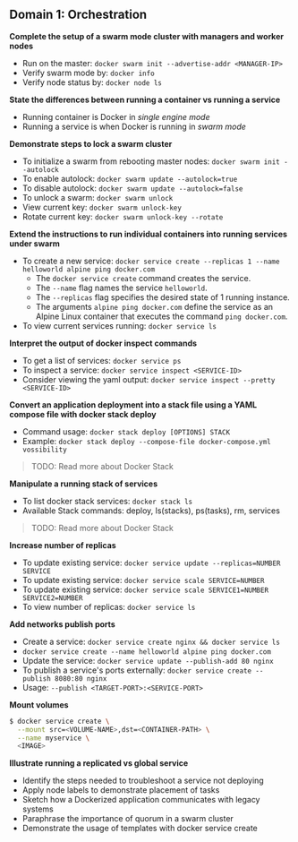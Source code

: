 ## Domain 1: Orchestration

**Complete the setup of a swarm mode cluster with managers and worker nodes**
* Run on the master: `docker swarm init --advertise-addr <MANAGER-IP>`
* Verify swarm mode by: `docker info`
* Verify node status by: `docker node ls`

**State the differences between running a container vs running a service**
* Running container is Docker in *single engine mode*
* Running a service is when Docker is running in *swarm mode*

**Demonstrate steps to lock a swarm cluster**
* To initialize a swarm from rebooting master nodes: `docker swarm init --autolock`
* To enable autolock: `docker swarm update --autolock=true`
* To disable autolock: `docker swarm update --autolock=false`
* To unlock a swarm: `docker swarm unlock`
* View current key: `docker swarm unlock-key`
* Rotate current key: `docker swarm unlock-key --rotate`

**Extend the instructions to run individual containers into running services under swarm**
* To create a new service: `docker service create --replicas 1 --name helloworld alpine ping docker.com`
    * The `docker service create` command creates the service.
    * The `--name` flag names the service `helloworld`.
    * The `--replicas` flag specifies the desired state of 1 running instance.
    * The arguments `alpine ping docker.com` define the service as an Alpine
    Linux container that executes the command `ping docker.com`.
* To view current services running: `docker service ls`

**Interpret the output of docker inspect commands**
* To get a list of services: `docker service ps`
* To inspect a service: `docker service inspect <SERVICE-ID>`
* Consider viewing the yaml output: `docker service inspect --pretty <SERVICE-ID>`

**Convert an application deployment into a stack file using a YAML compose file with docker stack deploy**
* Command usage: `docker stack deploy [OPTIONS] STACK`
* Example: `docker stack deploy --compose-file docker-compose.yml vossibility`
> TODO: Read more about Docker Stack

**Manipulate a running stack of services**
* To list docker stack services: `docker stack ls`
* Available Stack commands: deploy, ls(stacks), ps(tasks), rm, services
> TODO: Read more about Docker Stack

**Increase number of replicas**
* To update existing service: `docker service update --replicas=NUMBER SERVICE`
* To update existing service: `docker service scale SERVICE=NUMBER`
* To update existing service: `docker service scale SERVICE1=NUMBER SERVICE2=NUMBER`
* To view number of replicas: `docker service ls`

**Add networks publish ports**
* Create a service: `docker service create nginx && docker service ls`
* `docker service create --name helloworld alpine ping docker.com`
* Update the service: `docker service update --publish-add 80 nginx`
* To publish a service's ports externally: `docker service create --publish 8080:80 nginx`
* Usage: `--publish <TARGET-PORT>:<SERVICE-PORT>`

**Mount volumes**
```bash
$ docker service create \
  --mount src=<VOLUME-NAME>,dst=<CONTAINER-PATH> \
  --name myservice \
  <IMAGE>
```

**Illustrate running a replicated vs global service**


* Identify the steps needed to troubleshoot a service not deploying
* Apply node labels to demonstrate placement of tasks
* Sketch how a Dockerized application communicates with legacy systems
* Paraphrase the importance of quorum in a swarm cluster
* Demonstrate the usage of templates with docker service create
